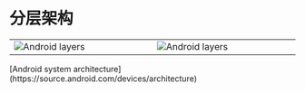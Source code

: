 
# 分层架构
<table>
   <td width="20%" height="20%">
            <img src="https://source.android.com/images/android_stack_480.png" alt="Android layers" />
   </td>
      <td width="20%" height="20%">
            <img src="https://source.android.com/devices/images/ape_fwk_all.png" alt="Android layers" />
   </td>
</table>
[Android system architecture](https://source.android.com/devices/architecture)<br>

